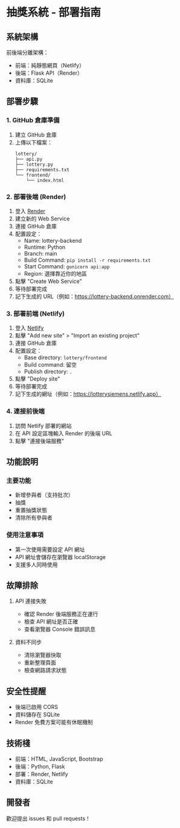 # 抽獎系統 - 部署指南

## 系統架構

前後端分離架構：
- 前端：純靜態網頁（Netlify）
- 後端：Flask API（Render）
- 資料庫：SQLite

## 部署步驟

### 1. GitHub 倉庫準備

1. 建立 GitHub 倉庫
2. 上傳以下檔案：
   ```
   lottery/
   ├── api.py
   ├── lottery.py
   ├── requirements.txt
   └── frontend/
       └── index.html
   ```

### 2. 部署後端 (Render)

1. 登入 [Render](https://render.com/)
2. 建立新的 Web Service
3. 連接 GitHub 倉庫
4. 配置設定：
   - Name: lottery-backend
   - Runtime: Python
   - Branch: main
   - Build Command: `pip install -r requirements.txt`
   - Start Command: `gunicorn api:app`
   - Region: 選擇靠近你的地區
5. 點擊 "Create Web Service"
6. 等待部署完成
7. 記下生成的 URL（例如：https://lottery-backend.onrender.com）

### 3. 部署前端 (Netlify)

1. 登入 [Netlify](https://www.netlify.com/)
2. 點擊 "Add new site" > "Import an existing project"
3. 連接 GitHub 倉庫
4. 配置設定：
   - Base directory: `lottery/frontend`
   - Build command: 留空
   - Publish directory: `.`
5. 點擊 "Deploy site"
6. 等待部署完成
7. 記下生成的網址（例如：https://lotterysiemens.netlify.app）

### 4. 連接前後端

1. 訪問 Netlify 部署的網站
2. 在 API 設定區塊輸入 Render 的後端 URL
3. 點擊 "連接後端服務"

## 功能說明

### 主要功能
- 新增參與者（支持批次）
- 抽獎
- 重置抽獎狀態
- 清除所有參與者

### 使用注意事項
- 第一次使用需要設定 API 網址
- API 網址會儲存在瀏覽器 localStorage
- 支援多人同時使用

## 故障排除

1. API 連接失敗
   - 確認 Render 後端服務正在運行
   - 檢查 API 網址是否正確
   - 查看瀏覽器 Console 錯誤訊息

2. 資料不同步
   - 清除瀏覽器快取
   - 重新整理頁面
   - 檢查網路請求狀態

## 安全性提醒

- 後端已啟用 CORS
- 資料儲存在 SQLite
- Render 免費方案可能有休眠機制

## 技術棧

- 前端：HTML, JavaScript, Bootstrap
- 後端：Python, Flask
- 部署：Render, Netlify
- 資料庫：SQLite

## 開發者

歡迎提出 issues 和 pull requests！
